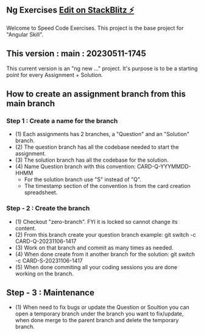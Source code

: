 ## Ng Exercises  [Edit on StackBlitz ⚡️](https://stackblitz.com/edit/ng-exercise1)
Welcome to Speed Code Exercises.
This project is the base project for "Angular Skill".

## This version : main : 20230511-1745
This current version is an "ng new ..." project.
It's purpose is to be a starting point for every Assignment + Solution.

## How to create an assignment branch from this main branch

### Step 1 : Create a name for the branch
- (1) Each assignments has 2 branches, a "Question" and an "Solution" branch.
- (2) The question branch has all the codebase needed to start the assignment.
- (3) The solution branch has all the codebase for the solution.
- (4) Name Question branch with this convention: CARD-Q-YYYMMDD-HHMM
    - For the solution branch use "S" instead of "Q".
    - The timestamp section of the convention is from the card creation spreadsheet.

### Step - 2 : Create the branch
- (1) Checkout "zero-branch". FYI it is locked so cannot change its content.
- (2) From this branch create your question branch example: git switch -c CARD-Q-20231106-1417
- (3) Work on that branch and commit as many times as needed.
- (4) When done create from it another branch for the solution: git switch -c CARD-S-20231106-1417
- (5) When done commiting all your coding sessions you are done working on the branch.

## Step - 3 : Maintenance
- (1) When need to fix bugs or update the Question or Soultion you can open a temporary branch under the branch you want to fix/update, when done merge to the parent branch and delete the temporary branch.
